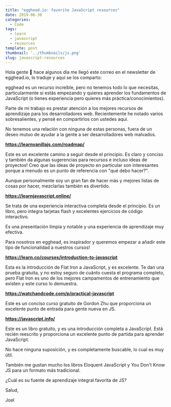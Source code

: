 ```yaml
---
title: "egghead.io: favorite JavaScript resources"
date: 2019-06-30
categories:
  - Code
tags:
  - learn
  - javascript
  - resources
template: post
thumbnail: '../thumbnails/js.png'
slug: javascript-resources
---
```


Hola gente 👋 hace algunos día me llegó este correo en el newsletter de egghead.io, lo traduje y aquí se los comparto:

egghead es un recurso increíble, pero no tenemos todo lo que necesitas, particularmente si estás empezando y quieres aprender los fundamentos de JavaScript (o tienes experiencia pero quieres más práctica/conocimientos).

Parte de mi trabajo es prestar atención a los mejores recursos de aprendizaje para los desarrolladores web. Recientemente he notado varios sobresalientes, y pensé en compartirlos con ustedes aquí.

No tenemos una relación con ninguna de estas personas, fuera de un deseo mutuo de ayudar a la gente a ser desarrolladores web malvados.

**https://learnvanillajs.com/roadmap/**

Este es un excelente camino a seguir desde el principio. Es claro y conciso y también da algunas sugerencias para recursos e incluso ideas de proyectos! Creo que las ideas de proyecto en particular son interesantes porque a menudo es un punto de referencia con "qué debo hacer?".

Aunque personalmente soy un gran fan de hacer más y mejores listas de cosas por hacer, mezclarlas también es divertido.

**https://learnjavascript.online/**

Se trata de una experiencia interactiva completa desde el principio. Es un libro, pero integra tarjetas flash y excelentes ejercicios de código interactivo.

Es una presentación limpia y notable y una experiencia de aprendizaje muy efectiva.

Para nosotros en egghead, es inspirador y queremos empezar a añadir este tipo de funcionalidad a nuestros cursos!

**https://learn.co/courses/introduction-to-javascript**

Esta es la introducción de Flat Iron a JavaScript, y es excelente. Te dan una prueba gratuita, y no estoy seguro de cuánto cuesta el programa completo, pero Flat Iron es uno de los mejores campamentos de entrenamiento que existen y este curso lo demuestra.

**https://watchandcode.com/p/practical-javascript**

Este es un conciso curso gratuito de Gordon Zhu que proporciona un excelente punto de entrada para gente nueva en JS.

**https://javascript.info/**

Este es un libro gratuito, y es una introducción completa a JavaScript. Está recién reescrito y proporciona un excelente punto de partida para aprender JavaScript.

No hace ninguna suposición, y es completamente buscable, lo cual es muy útil.

También me gustan mucho los libros Eloquent JavaScript y You Don't Know JS para un formato más tradicional.

¿Cuál es su fuente de aprendizaje integral favorita de JS?

Salud,

Joel
